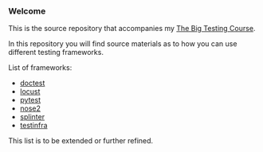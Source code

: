 ### Welcome

This is the source repository that accompanies my [The Big Testing Course]().

In this repository you will find source materials as to how you can use different testing frameworks.

List of frameworks:
- [doctest](/D/README.md)
- [locust](/L/README.md)
- [pytest](/P/README.md)
- [nose2](/N/README.md)
- [splinter](/S/README.md)
- [testinfra](/T/README.md)


This list is to be extended or further refined.
